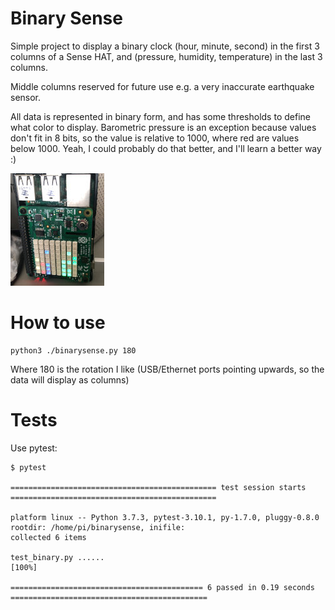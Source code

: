 # Binary Sense

Simple project to display a binary clock (hour, minute, second) in the first 3 columns of
a Sense HAT, and (pressure, humidity, temperature) in the last 3 columns.

Middle columns reserved for future use e.g. a very inaccurate earthquake sensor.

All data is represented in binary form, and has some thresholds to define what color to display. Barometric pressure is an exception because values don't fit in 8 bits, so the value is relative to 1000, where red are values below 1000. Yeah, I could probably do that better, and I'll learn a better way :)

![](binarysense.jpg)

# How to use

    python3 ./binarysense.py 180

Where 180 is the rotation I like (USB/Ethernet ports pointing upwards, so the data will display as columns)

# Tests

Use pytest:

    $ pytest

    ============================================== test session starts ==============================================

    platform linux -- Python 3.7.3, pytest-3.10.1, py-1.7.0, pluggy-0.8.0
    rootdir: /home/pi/binarysense, inifile:
    collected 6 items

    test_binary.py ......                                                                                     [100%]

    =========================================== 6 passed in 0.19 seconds ============================================



